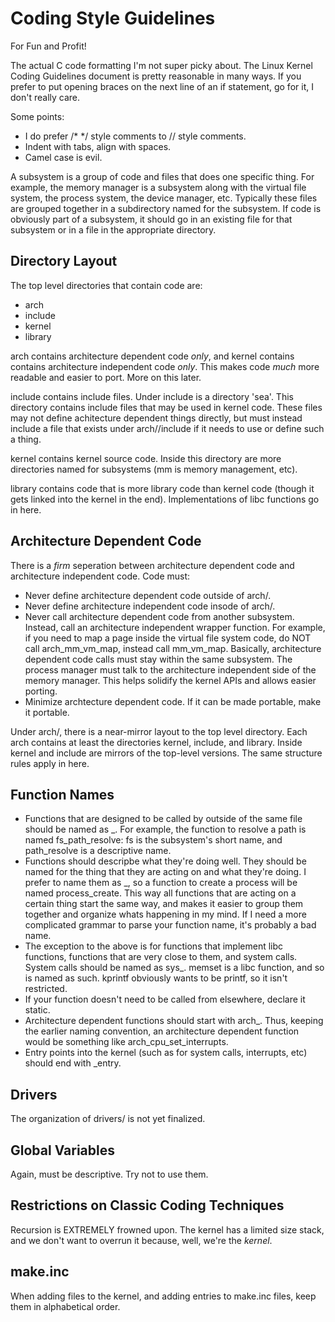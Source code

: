 Coding Style Guidelines
=======================
For Fun and Profit!

The actual C code formatting I'm not super picky about. The Linux Kernel
Coding Guidelines document is pretty reasonable in many ways. If you prefer
to put opening braces on the next line of an if statement, go for it, I don't
really care.

Some points:
  * I do prefer /\* \*/ style comments to // style comments.
  * Indent with tabs, align with spaces.
  * Camel case is evil.

A subsystem is a group of code and files that does one specific thing. For
example, the memory manager is a subsystem along with the virtual file system,
the process system, the device manager, etc. Typically these files are grouped
together in a subdirectory named for the subsystem. If code is obviously part
of a subsystem, it should go in an existing file for that subsystem or in a
file in the appropriate directory.

Directory Layout
----------------
The top level directories that contain code are:
  * arch
  * include
  * kernel
  * library

arch contains architecture dependent code *only*, and kernel contains
contains architecture independent code *only*. This makes code *much*
more readable and easier to port. More on this later.

include contains include files. Under include is a directory 'sea'.
This directory contains include files that may be used in kernel code. These
files may not define achitecture dependent things directly, but must instead
include a file that exists under arch/<arch>/include if it needs to use or
define such a thing.

kernel contains kernel source code. Inside this directory are more directories
named for subsystems (mm is memory management, etc).

library contains code that is more library code than kernel code (though it
gets linked into the kernel in the end). Implementations of libc functions go
in here.

Architecture Dependent Code
---------------------------
There is a *firm* seperation between architecture dependent code and
architecture independent code. Code must:
  * Never define architecture dependent code outside of arch/<arch>.
  * Never define architecture independent code insode of arch/<arch>.
  * Never call architecture dependent code from another subsystem. Instead,
    call an architecture independent wrapper function. For example, if you
	need to map a page inside the virtual file system code, do NOT call
	arch_mm_vm_map, instead call mm_vm_map. Basically, architecture dependent
	code calls must stay within the same subsystem. The process manager must
	talk to the architecture independent side of the memory manager. This helps
	solidify the kernel APIs and allows easier porting.
  * Minimize archtecture dependent code. If it can be made portable, make it
    portable.

Under arch/<arch>, there is a near-mirror layout to the top level directory.
Each arch contains at least the directories kernel, include, and library.
Inside kernel and include are mirrors of the top-level versions. The same
structure rules apply in here.

Function Names
--------------
  * Functions that are designed to be called by outside of the same file
    should be named as <short-subsystem-string>_<function-name>. For example,
	the function to resolve a path is named fs_path_resolve: fs is the
	subsystem's short name, and path_resolve is a descriptive name.
  * Functions should descripbe what they're doing well. They should be named
    for the thing that they are acting on and what they're doing. I prefer to
	name them as <noun>_<verb>, so a function to create a process will be named
	process_create. This way all functions that are acting on a certain thing
	start the same way, and makes it easier to group them together and organize
	whats happening in my mind. If I need a more complicated grammar to parse
	your function name, it's probably a bad name.
  * The exception to the above is for functions that implement libc functions,
    functions that are very close to them, and system calls. System calls
	should be named as sys_<name>. memset is a libc function, and so is named
	as such. kprintf obviously wants to be printf, so it isn't restricted.
  * If your function doesn't need to be called from elsewhere, declare it
    static.
  * Architecture dependent functions should start with arch\_. Thus, keeping the
    earlier naming convention, an architecture dependent function would be
	something like arch_cpu_set_interrupts.
  * Entry points into the kernel (such as for system calls, interrupts, etc)
    should end with \_entry.

Drivers
-------
The organization of drivers/ is not yet finalized.

Global Variables
----------------
Again, must be descriptive. Try not to use them.

Restrictions on Classic Coding Techniques
-----------------------------------------
Recursion is EXTREMELY frowned upon. The kernel has a limited size stack, and
we don't want to overrun it because, well, we're the *kernel*.

make.inc
--------
When adding files to the kernel, and adding entries to make.inc files, keep
them in alphabetical order.

